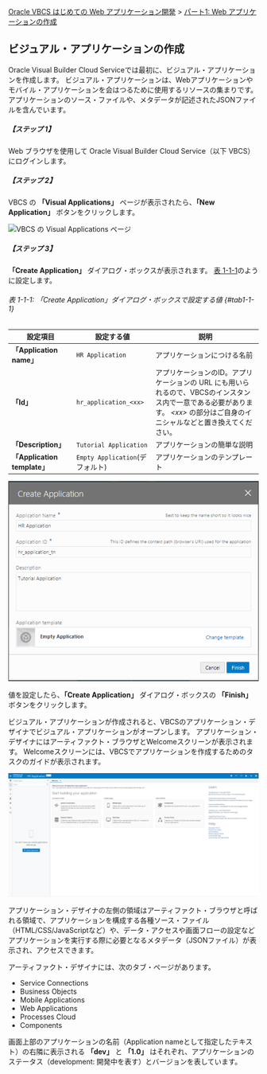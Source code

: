 [Oracle VBCS はじめての Web アプリケーション開発](../../README.md) >
[パート1: Web アプリケーションの作成](README.md)

## ビジュアル・アプリケーションの作成

Oracle Visual Builder Cloud Serviceでは最初に、ビジュアル・アプリケーションを作成します。
ビジュアル・アプリケーションは、Webアプリケーションやモバイル・アプリケーションを会はつるために使用するリソースの集まりです。
アプリケーションのソース・ファイルや、メタデータが記述されたJSONファイルを含んでいます。

##### 【ステップ 1】

Web ブラウザを使用して Oracle Visual Builder Cloud Service（以下 VBCS）にログインします。

##### 【ステップ 2】

VBCS の **「Visual Applications」** ページが表示されたら、**「New Application」** ボタンをクリックします。

![VBCS の Visual Applications ページ](images/001.png)

##### 【ステップ 3】

**「Create Application」** ダイアログ・ボックスが表示されます。
[表 1-1-1](#tab1-1-1)のように設定します。

###### 表 1-1-1: 「Create Application」ダイアログ・ボックスで設定する値 {#tab1-1-1}

|設定項目  |設定する値 |説明     |
|--------|--------|--------|
|**「Application name」**|`HR Application`|アプリケーションにつける名前|
|**「Id」**|`hr_application_<xx>`|アプリケーションのID。アプリケーションの URL にも用いられるので、VBCSのインスタンス内で一意である必要があります。 *&lt;xx&gt;* の部分はご自身のイニシャルなどと置き換えてください。|
|**「Description」**|`Tutorial Application`|アプリケーションの簡単な説明
|**「Application template」**| `Empty Application`(デフォルト) | アプリケーションのテンプレート

![Create Application ダイアログ・ボックス](images/002.png)

値を設定したら、**「Create Application」** ダイアログ・ボックスの **「Finish」** ボタンをクリックします。

ビジュアル・アプリケーションが作成されると、VBCSのアプリケーション・デザイナでビジュアル・アプリケーションがオープンします。
アプリケーション・デザイナにはアーティファクト・ブラウザとWelcomeスクリーンが表示されます。
Welcomeスクリーンには、VBCSでアプリケーションを作成するためのタスクのガイドが表示されます。

![VBCS の アプリケーション・デザイナ](images/003.png)

アプリケーション・デザイナの左側の領域はアーティファクト・ブラウザと呼ばれる領域で、アプリケーションを構成する各種ソース・ファイル（HTML/CSS/JavaScriptなど）や、データ・アクセスや画面フローの設定などアプリケーションを実行する際に必要となるメタデータ（JSONファイル）が表示され、アクセスできます。

アーティファクト・デザイナには、次のタブ・ページがあります。

* Service Connections
* Business Objects
* Mobile Applications
* Web Applications
* Processes Cloud
* Components

画面上部のアプリケーションの名前（Application nameとして指定したテキスト）の右隣に表示される **「dev」** と **「1.0」** はそれぞれ、アプリケーションのステータス（development: 開発中を表す）とバージョンを表しています。
